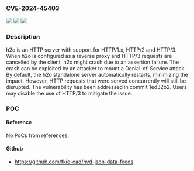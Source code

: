### [CVE-2024-45403](https://cve.mitre.org/cgi-bin/cvename.cgi?name=CVE-2024-45403)
![](https://img.shields.io/static/v1?label=Product&message=h2o&color=blue)
![](https://img.shields.io/static/v1?label=Version&message=%3D%20%3E%3D%2016b13eee8ad7895b4fe3fcbcabee53bd52782562%2C%20%3C%201ed32b23f999acf0c5029f09c8525f93eb1d354c%20&color=brighgreen)
![](https://img.shields.io/static/v1?label=Vulnerability&message=CWE-617%3A%20Reachable%20Assertion&color=brighgreen)

### Description

h2o is an HTTP server with support for HTTP/1.x, HTTP/2 and HTTP/3. When h2o is configured as a reverse proxy and HTTP/3 requests are cancelled by the client, h2o might crash due to an assertion failure. The crash can be exploited by an attacker to mount a Denial-of-Service attack. By default, the h2o standalone server automatically restarts, minimizing the impact. However, HTTP requests that were served concurrently will still be disrupted. The vulnerability has been addressed in commit 1ed32b2. Users may disable the use of HTTP/3 to mitigate the issue.

### POC

#### Reference
No PoCs from references.

#### Github
- https://github.com/fkie-cad/nvd-json-data-feeds

